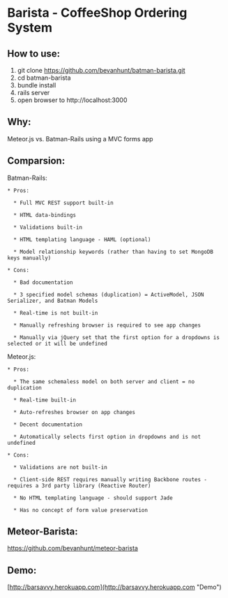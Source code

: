 # Barista - CoffeeShop Ordering System
## How to use:
  1. git clone https://github.com/bevanhunt/batman-barista.git
  2. cd batman-barista
  3. bundle install
  4. rails server
  5. open browser to http://localhost:3000

## Why:
  Meteor.js vs. Batman-Rails using a MVC forms app

## Comparsion:
  Batman-Rails:
    
    * Pros:
      
      * Full MVC REST support built-in

      * HTML data-bindings
      
      * Validations built-in
      
      * HTML templating language - HAML (optional)
      
      * Model relationship keywords (rather than having to set MongoDB keys manually)

    * Cons: 

      * Bad documentation 
    
      * 3 specified model schemas (duplication) = ActiveModel, JSON Serializer, and Batman Models
    
      * Real-time is not built-in
    
      * Manually refreshing browser is required to see app changes
    
      * Manually via jQuery set that the first option for a dropdowns is selected or it will be undefined
  
  Meteor.js:
  
    * Pros:
   
      * The same schemaless model on both server and client = no duplication 
     
      * Real-time built-in
     
      * Auto-refreshes browser on app changes 
     
      * Decent documentation
     
      * Automatically selects first option in dropdowns and is not undefined
  
    * Cons:
  
      * Validations are not built-in
    
      * Client-side REST requires manually writing Backbone routes - requires a 3rd party library (Reactive Router)
    
      * No HTML templating language - should support Jade 
    
      * Has no concept of form value preservation

## Meteor-Barista:
  https://github.com/bevanhunt/meteor-barista

## Demo:
  [http://barsavvy.herokuapp.com](http://barsavvy.herokuapp.com "Demo")